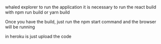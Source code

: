 
whaled explorer 
to run the application it is necessary to run the react build with npm run build or yarn build

Once you have the build, just run the npm start command and the browser will be running

in heroku is just upload the code
